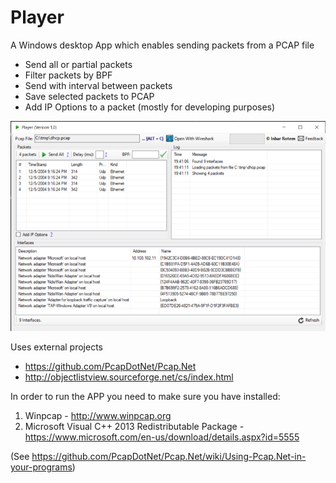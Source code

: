 # Player
A Windows desktop App which enables sending packets from a PCAP file
* Send all or partial packets
* Filter packets by BPF
* Send with interval between packets
* Save selected packets to PCAP
* Add IP Options to a packet (mostly for developing purposes)

![Screenshot](screenshot.png)

Uses external projects
  * https://github.com/PcapDotNet/Pcap.Net
  * http://objectlistview.sourceforge.net/cs/index.html

In order to run the APP you need to make sure you have installed:
  1. Winpcap - http://www.winpcap.org
  2. Microsoft Visual C++ 2013 Redistributable Package - https://www.microsoft.com/en-us/download/details.aspx?id=5555

(See https://github.com/PcapDotNet/Pcap.Net/wiki/Using-Pcap.Net-in-your-programs)
